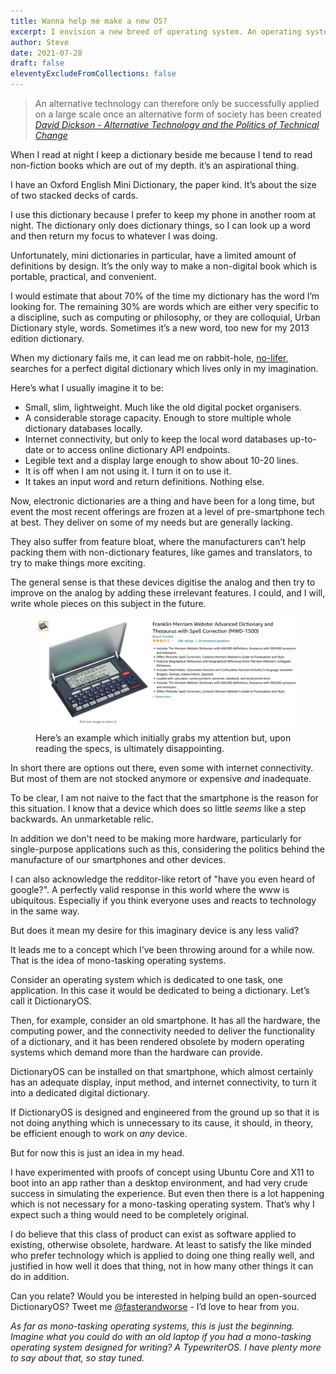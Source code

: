 ```yaml
---
title: Wanna help me make a new OS?
excerpt: I envision a new breed of operating system. An operating system that does less.
author: Steve
date: 2021-07-28
draft: false
eleventyExcludeFromCollections: false
---
```

> An alternative technology can therefore only be successfully applied on a large scale once an alternative form of society has been created
> <cite><a href="https://www.goodreads.com/book/show/58594162-alternative-technology-and-the-politics-of-technical-change">David Dickson - Alternative Technology and the Politics of Technical Change</a></cite>

When I read at night I keep a dictionary beside me because I tend to read non-fiction books which are out of my depth. it’s an aspirational thing.

I have an Oxford English Mini Dictionary, the paper kind. It’s about the size of two stacked decks of cards.

I use this dictionary because I prefer to keep my phone in another room at night. The dictionary only does dictionary things, so I can look up a word and then return my focus to whatever I was doing.

Unfortunately, mini dictionaries in particular, have a limited amount of definitions by design. It’s the only way to make a non-digital book which is portable, practical, and convenient.

I would estimate that about 70% of the time my dictionary has the word I’m looking for. The remaining 30% are words which are either very specific to a discipline, such as computing or philosophy, or they are colloquial, Urban Dictionary style, words. Sometimes it’s a new word, too new for my 2013 edition dictionary.

When my dictionary fails me, it can lead me on rabbit-hole, [no-lifer](https://www.urbandictionary.com/define.php?term=No-Lifeing), searches for a perfect digital dictionary which lives only in my imagination.

Here’s what I usually imagine it to be:

- Small, slim, lightweight. Much like the old digital pocket organisers.
- A considerable storage capacity. Enough to store multiple whole dictionary databases locally.
- Internet connectivity, but only to keep the local word databases up-to-date or to access online dictionary API endpoints.
- Legible text and a display large enough to show about 10-20 lines.
- It is off when I am not using it. I turn it on to use it.
- It takes an input word and return definitions. Nothing else.

Now, electronic dictionaries are a thing and have been for a long time, but event the most recent offerings are frozen at a level of pre-smartphone tech at best. They deliver on some of my needs but are generally lacking.

They also suffer from feature bloat, where the manufacturers can’t help packing them with non-dictionary features, like games and translators, to try to make things more exciting.

The general sense is that these devices digitise the analog and then try to improve on the analog by adding these irrelevant features. I could, and I will, write whole pieces on this subject in the future.

<figure class="article-image-constrained">
  <img src="/images/electronic-dictionary.png" alt="A screenshot of an electronic dictionary available on line.">
  <figcaption>Here’s an example which initially grabs my attention but, upon reading the specs, is ultimately disappointing.</figcaption>
</figure>

In short there are options out there, even some with internet connectivity. But most of them are not stocked anymore or expensive *and* inadequate.

To be clear, I am not naive to the fact that the smartphone is the reason for this situation. I know that a device which does so little *seems* like a step backwards. An unmarketable relic.

In addition we don't need to be making more hardware, particularly for single-purpose applications such as this, considering the politics behind the manufacture of our smartphones and other devices.

I can also acknowledge the redditor-like retort of "have you even heard of google?". A perfectly valid response in this world where the www is ubiquitous. Especially if you think everyone uses and reacts to technology in the same way.

But does it mean my desire for this imaginary device is any less valid?

It leads me to a concept which I’ve been throwing around for a while now. That is the idea of mono-tasking operating systems.

Consider an operating system which is dedicated to one task, one application. In this case it would be dedicated to being a dictionary. Let’s call it DictionaryOS.

Then, for example, consider an old smartphone. It has all the hardware, the computing power, and the connectivity needed to deliver the functionality of a dictionary, and it has been rendered obsolete by modern operating systems which demand more than the hardware can provide.

DictionaryOS can be installed on that smartphone, which almost certainly has an adequate display, input method, and internet connectivity, to turn it into a dedicated digital dictionary.

If DictionaryOS is designed and engineered from the ground up so that it is not doing anything which is unnecessary to its cause, it should, in theory, be efficient enough to work on *any* device.

But for now this is just an idea in my head.

I have experimented with proofs of concept using Ubuntu Core and X11 to boot into an app rather than a desktop environment, and had very crude success in simulating the experience. But even then there is a lot happening which is not necessary for a mono-tasking operating system. That’s why I expect such a thing would need to be completely original.

I do believe that this class of product can exist as software applied to existing, otherwise obsolete, hardware. At least to satisfy the like minded who prefer technology which is applied to doing one thing really well, and justified in how well it does that thing, not in how many other things it can do in addition. 

Can you relate? Would you be interested in helping build an open-sourced DictionaryOS? Tweet me [@fasterandworse](https://twitter.com/fasterandworse) - I’d love to hear from you.

*As far as mono-tasking operating systems, this is just the beginning. Imagine what you could do with an old laptop if you had a mono-tasking operating system designed for writing? A TypewriterOS. I have plenty more to say about that, so stay tuned.*